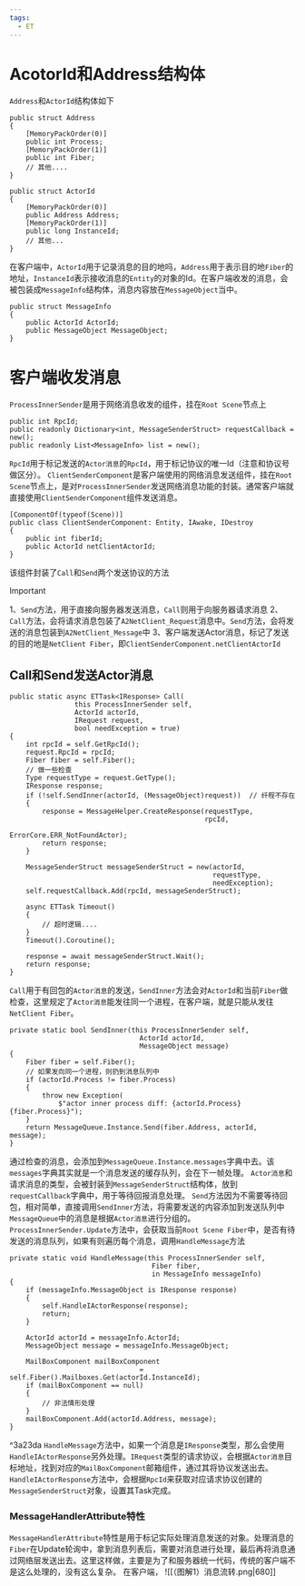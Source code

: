 ```yaml
---
tags:
  - ET
---
```

# AcotorId和Address结构体
`Address`和`ActorId`结构体如下
```CSharp
public struct Address
{
	[MemoryPackOrder(0)]
	public int Process;
	[MemoryPackOrder(1)]
	public int Fiber;
	// 其他....
}

public struct ActorId
{
	[MemoryPackOrder(0)]
	public Address Address;
	[MemoryPackOrder(1)]
	public long InstanceId;
	// 其他...
}
```
在客户端中，`ActorId`用于记录消息的目的地吗，`Address`用于表示目的地`Fiber`的地址，`InstanceId`表示接收消息的`Entity`的对象的Id。在客户端收发的消息，会被包装成`MessageInfo`结构体，消息内容放在`MessageObject`当中。
```CSharp
public struct MessageInfo
{
    public ActorId ActorId;
    public MessageObject MessageObject;
}
```
# 客户端收发消息
`ProcessInnerSender`是用于网络消息收发的组件，挂在`Root Scene`节点上
```CSharp
public int RpcId;
public readonly Dictionary<int, MessageSenderStruct> requestCallback = new();
public readonly List<MessageInfo> list = new();
```
`RpcId`用于标记发送的`Actor消息`的`RpcId`，用于标记协议的唯一Id（注意和协议号做区分）。
`ClientSenderComponent`是客户端使用的网络消息发送组件，挂在`Root Scene`节点上，是对`ProcessInnerSender`发送网络消息功能的封装。通常客户端就直接使用`ClientSenderComponent`组件发送消息。
```CSharp
[ComponentOf(typeof(Scene))]
public class ClientSenderComponent: Entity, IAwake, IDestroy
{
    public int fiberId;
    public ActorId netClientActorId;
}
```
该组件封装了`Call`和`Send`两个发送协议的方法
>[!IMPORTANT]
>1、`Send`方法，用于直接向服务器发送消息，`Call`则用于向服务器请求消息
>2、`Call`方法，会将请求消息包装了`A2NetClient_Request`消息中。`Send`方法，会将发送的消息包装到`A2NetClient_Message`中
>3、客户端发送Actor消息，标记了发送的目的地是`NetClient Fiber`，即`ClientSenderComponent.netClientActorId`
## Call和Send发送Actor消息
```CSharp
public static async ETTask<IResponse> Call(
                this ProcessInnerSender self,
                ActorId actorId,
                IRequest request,
                bool needException = true)
{
    int rpcId = self.GetRpcId();
    request.RpcId = rpcId;
    Fiber fiber = self.Fiber();
    // 做一些检查
    Type requestType = request.GetType();
    IResponse response;
    if (!self.SendInner(actorId, (MessageObject)request))  // 纤程不存在
    {
        response = MessageHelper.CreateResponse(requestType, 
                                                rpcId, 
                                                ErrorCore.ERR_NotFoundActor);
        return response;
    }
            
    MessageSenderStruct messageSenderStruct = new(actorId, 
                                                  requestType, 
                                                  needException);
    self.requestCallback.Add(rpcId, messageSenderStruct);
    
    async ETTask Timeout()
    {
        // 超时逻辑....
    }        
    Timeout().Coroutine();
    
    response = await messageSenderStruct.Wait();
    return response;
}
```
`Call`用于有回包的`Actor消息`的发送，`SendInner`方法会对`ActorId`和当前`Fiber`做检查，这里规定了`Actor消息`能发往同一个进程，在客户端，就是只能从发往`NetClient Fiber`。
```CSharp
private static bool SendInner(this ProcessInnerSender self, 
                                ActorId actorId, 
                                MessageObject message)
{
    Fiber fiber = self.Fiber();
    // 如果发向同一个进程，则扔到消息队列中
    if (actorId.Process != fiber.Process)
    {
        throw new Exception(
            $"actor inner process diff: {actorId.Process} {fiber.Process}");
    }
    return MessageQueue.Instance.Send(fiber.Address, actorId, message);
}
```
通过检查的消息，会添加到`MessageQueue.Instance.messages`字典中去。该`messages`字典其实就是一个消息发送的缓存队列，会在下一帧处理。
`Actor消息`和请求消息的类型，会被封装到`MessageSenderStruct`结构体，放到`requestCallback`字典中，用于等待回报消息处理。
`Send`方法因为不需要等待回包，相对简单，直接调用`SendInner`方法，将需要发送的内容添加到发送队列中
`MessageQueue`中的消息是根据`Actor消息`进行分组的。`ProcessInnerSender.Update`方法中，会获取当前`Root Scene Fiber`中，是否有待发送的消息队列，如果有则遍历每个消息，调用`HandleMessage`方法
```CSharp
private static void HandleMessage(this ProcessInnerSender self, 
                                   Fiber fiber, 
                                   in MessageInfo messageInfo)  
{  
    if (messageInfo.MessageObject is IResponse response)  
    {        
        self.HandleIActorResponse(response);  
        return;  
    }  
    
    ActorId actorId = messageInfo.ActorId;  
    MessageObject message = messageInfo.MessageObject;  
  
    MailBoxComponent mailBoxComponent 
                                = self.Fiber().Mailboxes.Get(actorId.InstanceId);  
    if (mailBoxComponent == null)  
    {        
        // 非法情形处理
    }    
    mailBoxComponent.Add(actorId.Address, message);  
}
```
^3a23da
`HandleMessage`方法中，如果一个消息是`IResponse`类型，那么会使用`HandleIActorResponse`另外处理。`IRequest`类型的请求协议，会根据`Actor消息`目标地址，找到对应的`MailBoxComponent`邮箱组件，通过其将协议发送出去。
`HandleIActorResponse`方法中，会根据`RpcId`来获取对应请求协议创建的`MessageSenderStruct`对象，设置其Task完成。
### MessageHandlerAttribute特性
`MessageHandlerAttribute`特性是用于标记实际处理消息发送的对象。处理消息的`Fiber`在Update轮询中，拿到消息列表后，需要对消息进行处理，最后再将消息通过网络层发送出去。这里这样做，主要是为了和服务器统一代码，传统的客户端不是这么处理的，没有这么复杂。
在客户端，
![[（图解1）消息流转.png|680]]

